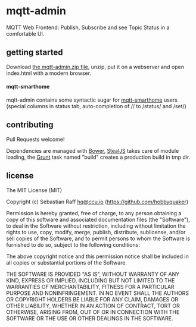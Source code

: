# mqtt-admin

MQTT Web Frontend: Publish, Subscribe and see Topic Status in a comfortable UI. 

## getting started

Download [the mqtt-admin.zip file](https://github.com/hobbyquaker/mqtt-admin/releases/latest), unzip, put it on a webserver and open index.html with a modern browser.


#### mqtt-smarthome

mqtt-admin contains some syntactic sugar for [mqtt-smarthome](https://github.com/mqtt-smarthome/) users (special columns in status tab, auto-completion of // to /status/ and /set/)


## contributing

Pull Requests welcome!

Dependencies are managed with [Bower](http://bower.io/), [StealJS](http://stealjs.com/) takes care of module loading, 
the [Grunt](http://gruntjs.com/) task named "build" creates a production build in tmp dir.


## license

The MIT License (MIT)

Copyright (c) Sebastian Raff <hq@ccu.io> (https://github.com/hobbyquaker)

Permission is hereby granted, free of charge, to any person obtaining a copy
of this software and associated documentation files (the "Software"), to deal
in the Software without restriction, including without limitation the rights
to use, copy, modify, merge, publish, distribute, sublicense, and/or sell
copies of the Software, and to permit persons to whom the Software is
furnished to do so, subject to the following conditions:

The above copyright notice and this permission notice shall be included in
all copies or substantial portions of the Software.

THE SOFTWARE IS PROVIDED "AS IS", WITHOUT WARRANTY OF ANY KIND, EXPRESS OR
IMPLIED, INCLUDING BUT NOT LIMITED TO THE WARRANTIES OF MERCHANTABILITY,
FITNESS FOR A PARTICULAR PURPOSE AND NONINFRINGEMENT. IN NO EVENT SHALL THE
AUTHORS OR COPYRIGHT HOLDERS BE LIABLE FOR ANY CLAIM, DAMAGES OR OTHER
LIABILITY, WHETHER IN AN ACTION OF CONTRACT, TORT OR OTHERWISE, ARISING FROM,
OUT OF OR IN CONNECTION WITH THE SOFTWARE OR THE USE OR OTHER DEALINGS IN
THE SOFTWARE. 
